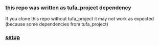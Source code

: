 ### this repo was written as [tufa_project](https://github.com/kuqmua/tufa_project) dependency
If you clone this repo without tufa_project it may not work as expected </br>
(because some dependencies from tufa_project)

### [setup](https://github.com/kuqmua/tufa_project/blob/main/setup.md#heading28)
